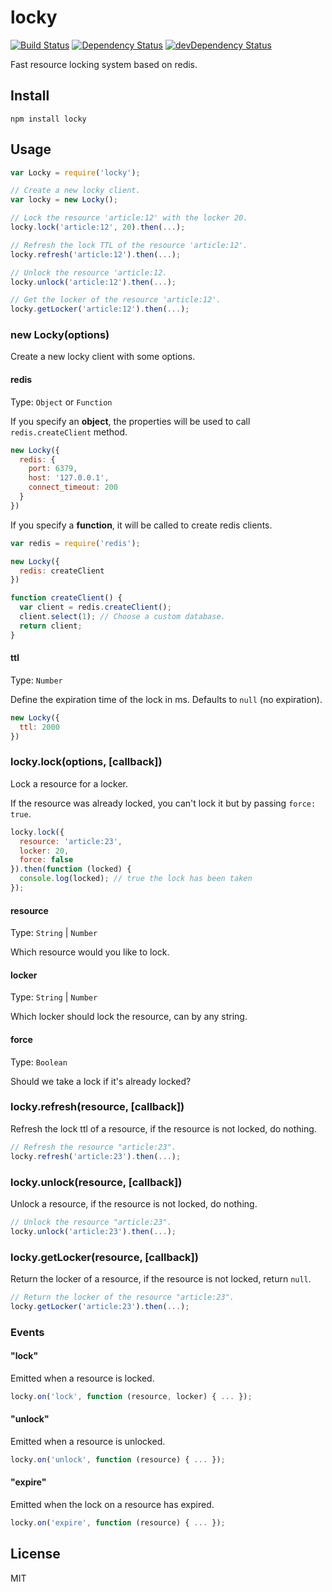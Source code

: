 # locky
[![Build Status](https://travis-ci.org/neoziro/locky.svg?branch=master)](https://travis-ci.org/neoziro/locky)
[![Dependency Status](https://david-dm.org/neoziro/locky.svg?theme=shields.io)](https://david-dm.org/neoziro/locky)
[![devDependency Status](https://david-dm.org/neoziro/locky/dev-status.svg?theme=shields.io)](https://david-dm.org/neoziro/locky#info=devDependencies)

Fast resource locking system based on redis.

## Install

```
npm install locky
```

## Usage

```js
var Locky = require('locky');

// Create a new locky client.
var locky = new Locky();

// Lock the resource 'article:12' with the locker 20.
locky.lock('article:12', 20).then(...);

// Refresh the lock TTL of the resource 'article:12'.
locky.refresh('article:12').then(...);

// Unlock the resource 'article:12.
locky.unlock('article:12').then(...);

// Get the locker of the resource 'article:12'.
locky.getLocker('article:12').then(...);
```

### new Locky(options)

Create a new locky client with some options.

#### redis

Type: `Object` or `Function`

If you specify an **object**, the properties will be used to call `redis.createClient` method.

```js
new Locky({
  redis: {
    port: 6379,
    host: '127.0.0.1',
    connect_timeout: 200
  }
})
```

If you specify a **function**, it will be called to create redis clients.

```js
var redis = require('redis');

new Locky({
  redis: createClient
})

function createClient() {
  var client = redis.createClient();
  client.select(1); // Choose a custom database.
  return client;
}
```

#### ttl

Type: `Number`

Define the expiration time of the lock in ms. Defaults to `null` (no expiration).

```js
new Locky({
  ttl: 2000
})
```

### locky.lock(options, [callback])

Lock a resource for a locker.

If the resource was already locked,
you can't lock it but by passing `force: true`.

```js
locky.lock({
  resource: 'article:23',
  locker: 20,
  force: false
}).then(function (locked) {
  console.log(locked); // true the lock has been taken
});
```

#### resource

Type: `String` | `Number`

Which resource would you like to lock.

#### locker

Type: `String` | `Number`

Which locker should lock the resource, can by any string.

#### force

Type: `Boolean`

Should we take a lock if it's already locked?

### locky.refresh(resource, [callback])

Refresh the lock ttl of a resource, if the resource is not locked, do nothing.

```js
// Refresh the resource "article:23".
locky.refresh('article:23').then(...);
```

### locky.unlock(resource, [callback])

Unlock a resource, if the resource is not locked, do nothing.

```js
// Unlock the resource "article:23".
locky.unlock('article:23').then(...);
```

### locky.getLocker(resource, [callback])

Return the locker of a resource, if the resource is not locked, return `null`.

```js
// Return the locker of the resource "article:23".
locky.getLocker('article:23').then(...);
```

### Events

#### "lock"

Emitted when a resource is locked.

```js
locky.on('lock', function (resource, locker) { ... });
```

#### "unlock"

Emitted when a resource is unlocked.

```js
locky.on('unlock', function (resource) { ... });
```

#### "expire"

Emitted when the lock on a resource has expired.

```js
locky.on('expire', function (resource) { ... });
```

## License

MIT
